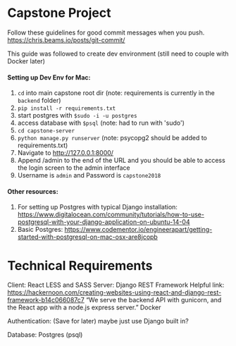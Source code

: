 # Capstone Project

Follow these guidelines for good commit messages when you push.
https://chris.beams.io/posts/git-commit/


This guide was followed to create dev environment (still need to couple with Docker later)

#### Setting up Dev Env for Mac:
1. `cd` into main capstone root dir
(note: requirements is currently in the `backend` folder)
2. `pip install -r requirements.txt`
3. start postgres with `$sudo -i -u postgres`
3. access database with `$psql`
(note: had to run with 'sudo')
3. `cd capstone-server`
4. `python manage.py runserver`
(note: psycopg2 should be added to requirements.txt)
5. Navigate to http://127.0.0.1:8000/
6. Append /admin to the end of the URL and 	you should be able to access the login screen to the admin interface
7. Username is `admin` and Password is `capstone2018`

#### Other resources:
1. For setting up Postgres with typical Django installation: https://www.digitalocean.com/community/tutorials/how-to-use-postgresql-with-your-django-application-on-ubuntu-14-04
2. Basic Postgres: https://www.codementor.io/engineerapart/getting-started-with-postgresql-on-mac-osx-are8jcopb

# Technical Requirements
Client:
  React
	LESS and SASS
Server:
	Django REST Framework 
	Helpful link: https://hackernoon.com/creating-websites-using-react-and-django-rest-framework-b14c066087c7
  “We serve the backend API with gunicorn, and the React app with a node.js express server.”
	Docker

Authentication:
	(Save for later) maybe just use Django built in?


Database:
	Postgres (psql)

